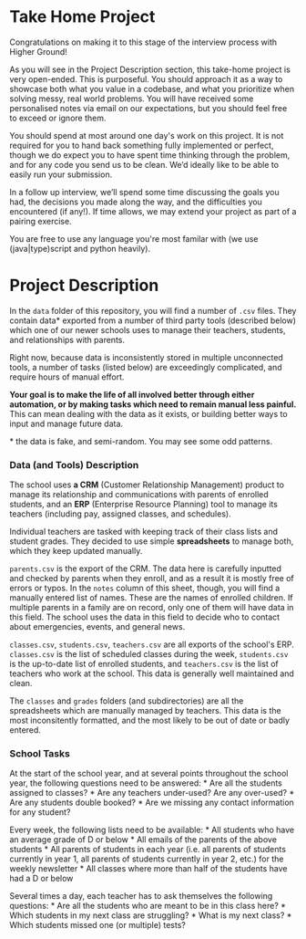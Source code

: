 # Take Home Project
Congratulations on making it to this stage of the interview process with Higher Ground!

As you will see in the Project Description section, this take-home project is very open-ended. This is purposeful. You should approach it as a way to showcase both what you value in a codebase, and what you prioritize when solving messy, real world problems. You will have received some personalised notes via email on our expectations, but you should feel free to exceed or ignore them.

You should spend at most around one day's work on this project. It is not required for you to hand back something fully implemented or perfect, though we do expect you to have spent time thinking through the problem, and for any code you send us to be clean. We’d ideally like to be able to easily run your submission. 

In a follow up interview, we’ll spend some time discussing the goals you had, the decisions you made along the way, and the difficulties you encountered (if any!). If time allows, we may extend your project as part of a pairing exercise.

You are free to use any language you're most familar with (we use (java|type)script and python heavily).

# Project Description
In the `data` folder of this repository, you will find a number of `.csv` files. They contain data* exported from a number of third party tools (described below) which one of our newer schools uses to manage their teachers, students, and relationships with parents.

Right now, because data is inconsistently stored in multiple unconnected tools, a number of tasks (listed below) are exceedingly complicated, and require hours of manual effort.

**Your goal is to make the life of all involved better through either automation, or by making tasks which need to remain manual less painful.** This can mean dealing with the data as it exists, or building better ways to input and manage future data.

\* the data is fake, and semi-random. You may see some odd patterns.

### Data (and Tools) Description
The school uses **a CRM** (Customer Relationship Management) product to manage its relationship and communications with parents of enrolled students, and an **ERP** (Enterprise Resource Planning) tool to manage its teachers (including pay, assigned classes, and schedules). 

Individual teachers are tasked with keeping track of their class lists and student grades. They decided to use simple **spreadsheets** to manage both, which they keep updated manually.

`parents.csv`  is the export of the CRM. The data here is carefully inputted and checked by parents when they enroll, and as a result it is mostly free of errors or typos. In the `notes` column of this sheet, though, you will find a manually entered list of names. These are the names of enrolled children. If multiple parents in a family are on record, only one of them will have data in this field. The school uses the data in this field to decide who to contact about emergencies, events, and general news.

`classes.csv`, `students.csv`, `teachers.csv`  are all exports of the school's ERP. `classes.csv` is the list of scheduled classes during the week, `students.csv` is the up-to-date list of enrolled students, and `teachers.csv` is the list of teachers who work at the school. This data is generally well maintained and clean.

The `classes` and `grades` folders (and subdirectories) are all the spreadsheets which are manually managed by teachers. This data is the most inconsitently formatted, and the most likely to be out of date or badly entered. 

### School Tasks
At the start of the school year, and at several points throughout the school year, the following questions need to be answered:
	* Are all the students assigned to classes?
	* Are any teachers under-used? Are any over-used?
	* Are any students double booked?
	* Are we missing any contact information for any student?

Every week, the following lists need to be available:
	* All students who have an average grade of D or below
		* All emails of the parents of the above students
	* All parents of students in each year (i.e. all parents of students currently in year 1, all parents of students currently in year 2, etc.) for the weekly newsletter
	* All classes where more than half of the students have had a D or below

Several times a day, each teacher has to ask themselves the following questions:
	* Are all the students who are meant to be in this class here?
	* Which students in my next class are struggling?
	* What is my next class?
	* Which students missed one (or multiple) tests?